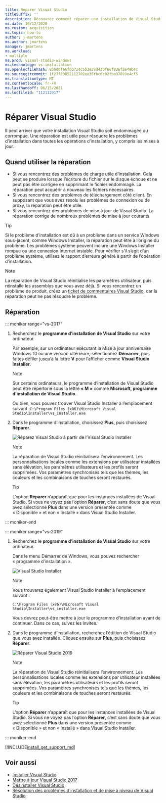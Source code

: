 ```yaml
---
title: Réparer Visual Studio
titleSuffix: ''
description: Découvrez comment réparer une installation de Visual Studio 2017.
ms.date: 10/12/2020
ms.custom: acquisition
ms.topic: how-to
author: j-martens
ms.author: jmartens
manager: jmartens
ms.workload:
- multiple
ms.prod: visual-studio-windows
ms.technology: vs-installation
ms.openlocfilehash: 8bbd0fe6fdb724c5b3928d430f6ef836f2e49b4c
ms.sourcegitcommit: 1f27f33852112702ee35fbc0c02fba37899e4cf5
ms.translationtype: MT
ms.contentlocale: fr-FR
ms.lasthandoff: 06/15/2021
ms.locfileid: "112112917"
---
```

# <a name="repair-visual-studio"></a>Réparer Visual Studio

Il peut arriver que votre installation Visual Studio soit endommagée ou corrompue. Une réparation est utile pour résoudre les problèmes d’installation dans toutes les opérations d’installation, y compris les mises à jour.

## <a name="when-to-use-repair"></a>Quand utiliser la réparation
* Si vous rencontrez des problèmes de charge utile d’installation. Cela peut se produire lorsque l’écriture du fichier sur le disque échoue et ne peut pas être corrigée en supprimant le fichier endommagé. La réparation peut acquérir à nouveau les fichiers nécessaires. 
* Si vous rencontrez des problèmes de téléchargement côté client. En supposant que vous avez résolu les problèmes de connexion ou de proxy, la réparation peut être utile. 
* Si vous rencontrez des problèmes de mise à jour de Visual Studio. La réparation corrige de nombreux problèmes de mise à jour courants. 

> [!TIP] 
> Si le problème d’installation est dû à un problème dans un service Windows sous-jacent, comme Windows Installer, la réparation peut être à l’origine du problème. Les problèmes système peuvent inclure une Windows Installer rompue ou une connexion Internet instable. Pour vérifier s’il s’agit d’un problème système, utilisez le rapport d’erreurs généré à partir de l’opération d’installation.

> [!NOTE] 
> La réparation de Visual Studio réinitialise les paramètres utilisateur, puis réinstalle les assemblys que vous avez déjà. Si vous rencontrez un problème de produit, créez un [ticket de commentaires Visual Studio](https://aka.ms/feedback/suggest?space=8), car la réparation peut ne pas résoudre le problème.

## <a name="how-to-repair"></a>Réparation
::: moniker range="vs-2017"

1. Recherchez le **programme d’installation de Visual Studio** sur votre ordinateur.

     Par exemple, sur un ordinateur exécutant la Mise à jour anniversaire Windows 10 ou une version ultérieure, sélectionnez **Démarrer**, puis faites défiler jusqu’à la lettre **V** pour l’afficher comme **Visual Studio Installer**.

   > [!NOTE]
   > Sur certains ordinateurs, le programme d’installation de Visual Studio peut être répertorié sous la lettre **« M »** comme **Microsoft, programme d’installation de Visual Studio**.
   >
   > Ou bien, vous pouvez trouver Visual Studio Installer à l’emplacement suivant :`C:\Program Files (x86)\Microsoft Visual Studio\Installer\vs_installer.exe`

1. Dans le programme d’installation, choisissez **Plus**, puis choisissez **Réparer**.

    ![Réparez Visual Studio à partir de l’Visual Studio Installer](media/repair-visual-studio.png "Réparez Visual Studio à partir de l’Visual Studio Installer")

   > [!NOTE]
   > La réparation de Visual Studio réinitialisera l’environnement. Les personnalisations locales comme les extensions par utilisateur installées sans élévation, les paramètres utilisateurs et les profils seront supprimées. Vos paramètres synchronisés tels que les thèmes, les couleurs et les combinaisons de touches seront restaurés.
   >

   > [!TIP]
   > L’option **Réparer** n’apparaît que pour les instances installées de Visual Studio. Si vous ne voyez pas l’option **Réparer**, c’est sans doute que vous avez sélectionné **Plus** dans une version présentée comme « Disponible » et non « Installé » dans Visual Studio Installer.

::: moniker-end

::: moniker range="vs-2019"

1. Recherchez le **programme d’installation de Visual Studio** sur votre ordinateur.

     Dans le menu Démarrer de Windows, vous pouvez rechercher « programme d’installation ».

     ![Visual Studio Installer](media/vs-2019/visual-studio-installer.png "Rechercher le Visual Studio Installer")

     > [!NOTE]
     > Vous trouverez également Visual Studio Installer à l’emplacement suivant :
     >
     > `C:\Program Files (x86)\Microsoft Visual Studio\Installer\vs_installer.exe`

    Vous devrez peut-être mettre à jour le programme d’installation avant de continuer. Dans ce cas, suivez les invites.

1. Dans le programme d’installation, recherchez l’édition de Visual Studio que vous avez installée. Cliquez ensuite sur **Plus**, puis choisissez **Réparer**.

     ![Réparer Visual Studio 2019](media/vs-2019/vs-installer-repair.png "Réparer Visual Studio 2019")

   > [!NOTE]
   > La réparation de Visual Studio réinitialisera l’environnement. Les personnalisations locales comme les extensions par utilisateur installées sans élévation, les paramètres utilisateurs et les profils seront supprimées. Vos paramètres synchronisés tels que les thèmes, les couleurs et les combinaisons de touches seront restaurés.
   >

   > [!TIP]
   > L’option **Réparer** n’apparaît que pour les instances installées de Visual Studio. Si vous ne voyez pas l’option **Réparer**, c’est sans doute que vous avez sélectionné **Plus** dans une version présentée comme « Disponible » et non « Installé » dans Visual Studio Installer.

::: moniker-end

[!INCLUDE[install_get_support_md](includes/install_get_support_md.md)]

## <a name="see-also"></a>Voir aussi

* [Installer Visual Studio](install-visual-studio.md)
* [Mettre à jour Visual Studio 2017](update-visual-studio.md)
* [Désinstaller Visual Studio](uninstall-visual-studio.md)
* [Résolution des problèmes d’installation et de mise à niveau de Visual Studio](troubleshooting-installation-issues.md)
